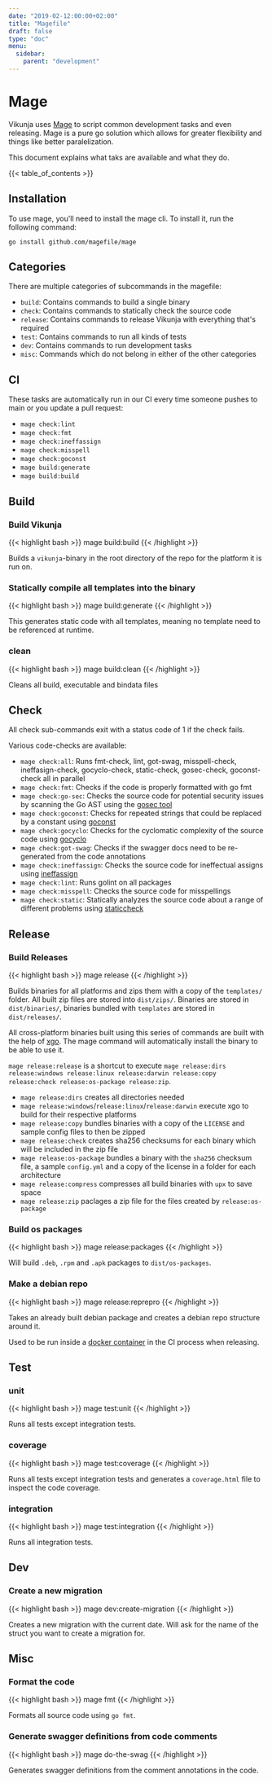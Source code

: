 ```yaml
---
date: "2019-02-12:00:00+02:00"
title: "Magefile"
draft: false
type: "doc"
menu:
  sidebar:
    parent: "development"
---
```


# Mage

Vikunja uses [Mage](https://magefile.org/) to script common development tasks and even releasing.
Mage is a pure go solution which allows for greater flexibility and things like better paralelization.

This document explains what taks are available and what they do.

{{< table_of_contents >}}

## Installation

To use mage, you'll need to install the mage cli.
To install it, run the following command:

```
go install github.com/magefile/mage
```

## Categories

There are multiple categories of subcommands in the magefile:

* `build`: Contains commands to build a single binary
* `check`: Contains commands to statically check the source code 
* `release`: Contains commands to release Vikunja with everything that's required
* `test`: Contains commands to run all kinds of tests
* `dev`: Contains commands to run development tasks
* `misc`: Commands which do not belong in either of the other categories

## CI

These tasks are automatically run in our CI every time someone pushes to main or you update a pull request:

* `mage check:lint`
* `mage check:fmt`
* `mage check:ineffassign`
* `mage check:misspell`
* `mage check:goconst`
* `mage build:generate`
* `mage build:build`

## Build

### Build Vikunja

{{< highlight bash >}}
mage build:build
{{< /highlight >}}

Builds a `vikunja`-binary in the root directory of the repo for the platform it is run on.

### Statically compile all templates into the binary

{{< highlight bash >}}
mage build:generate
{{< /highlight >}}

This generates static code with all templates, meaning no template need to be referenced at runtime.

### clean

{{< highlight bash >}}
mage build:clean
{{< /highlight >}}

Cleans all build, executable and bindata files

## Check

All check sub-commands exit with a status code of 1 if the check fails.

Various code-checks are available:

* `mage check:all`: Runs fmt-check, lint, got-swag, misspell-check, ineffasign-check, gocyclo-check, static-check, gosec-check, goconst-check all in parallel
* `mage check:fmt`: Checks if the code is properly formatted with go fmt
* `mage check:go-sec`: Checks the source code for potential security issues by scanning the Go AST using the [gosec tool](https://github.com/securego/gosec)
* `mage check:goconst`: Checks for repeated strings that could be replaced by a constant using [goconst](https://github.com/jgautheron/goconst/)
* `mage check:gocyclo`: Checks for the cyclomatic complexity of the source code using [gocyclo](https://github.com/fzipp/gocyclo)
* `mage check:got-swag`: Checks if the swagger docs need to be re-generated from the code annotations
* `mage check:ineffassign`: Checks the source code for ineffectual assigns using [ineffassign](https://github.com/gordonklaus/ineffassign)
* `mage check:lint`: Runs golint on all packages
* `mage check:misspell`: Checks the source code for misspellings
* `mage check:static`: Statically analyzes the source code about a range of different problems using [staticcheck](https://staticcheck.io/docs/)

## Release

### Build Releases

{{< highlight bash >}}
mage release
{{< /highlight >}}

Builds binaries for all platforms and zips them with a copy of the `templates/` folder.
All built zip files are stored into `dist/zips/`. Binaries are stored in `dist/binaries/`,
binaries bundled with `templates` are stored in `dist/releases/`.

All cross-platform binaries built using this series of commands are built with the help of 
[xgo](https://github.com/techknowlogick/xgo). The mage command will automatically install the
binary to be able to use it.

`mage release:release` is a shortcut to execute `mage release:dirs release:windows release:linux release:darwin release:copy release:check release:os-package release:zip`.

* `mage release:dirs` creates all directories needed
* `mage release:windows`/`release:linux`/`release:darwin` execute xgo to build for their respective platforms
* `mage release:copy` bundles binaries with a copy of the `LICENSE` and sample config files to then be zipped
* `mage release:check` creates sha256 checksums for each binary which will be included in the zip file
* `mage release:os-package` bundles a binary with the `sha256` checksum file, a sample `config.yml` and a copy of the license in a folder for each architecture
* `mage release:compress` compresses all build binaries with `upx` to save space
* `mage release:zip` paclages a zip file for the files created by `release:os-package`

### Build os packages

{{< highlight bash >}}
mage release:packages
{{< /highlight >}}

Will build `.deb`, `.rpm` and `.apk` packages to `dist/os-packages`.

### Make a debian repo

{{< highlight bash >}}
mage release:reprepro
{{< /highlight >}}

Takes an already built debian package and creates a debian repo structure around it.

Used to be run inside a [docker container](https://git.kolaente.de/konrad/reprepro-docker) in the CI process when releasing.

## Test

### unit

{{< highlight bash >}}
mage test:unit
{{< /highlight >}}

Runs all tests except integration tests.

### coverage

{{< highlight bash >}}
mage test:coverage
{{< /highlight >}}

Runs all tests except integration tests and generates a `coverage.html` file to inspect the code coverage.

### integration

{{< highlight bash >}}
mage test:integration
{{< /highlight >}}

Runs all integration tests.

## Dev

### Create a new migration 

{{< highlight bash >}}
mage dev:create-migration
{{< /highlight >}}

Creates a new migration with the current date. 
Will ask for the name of the struct you want to create a migration for.

## Misc

### Format the code

{{< highlight bash >}}
mage fmt
{{< /highlight >}}

Formats all source code using `go fmt`.

### Generate swagger definitions from code comments

{{< highlight bash >}}
mage do-the-swag
{{< /highlight >}}

Generates swagger definitions from the comment annotations in the code.
